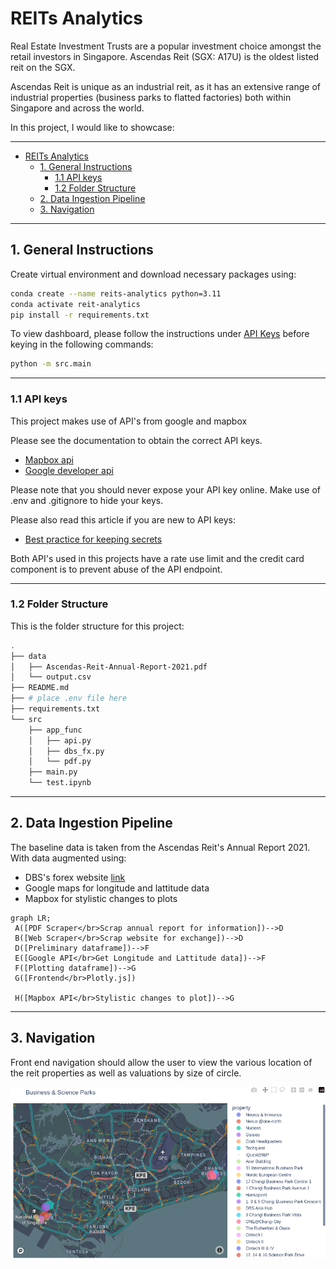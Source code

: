 # REITs Analytics

Real Estate Investment Trusts are a popular investment choice amongst the retail investors in Singapore. Ascendas Reit (SGX: A17U) is the oldest listed reit on the SGX.

Ascendas Reit is unique as an industrial reit, as it has an extensive range of industrial properties (business parks to flatted factories) both within Singapore and across the world.

In this project, I would like to showcase:




---

- [REITs Analytics](#reits-analytics)
  - [1. General Instructions](#1-general-instructions)
    - [1.1 API keys](#11-api-keys)
    - [1.2 Folder Structure](#12-folder-structure)
  - [2. Data Ingestion Pipeline](#2-data-ingestion-pipeline)
  - [3. Navigation](#3-navigation)


---
## 1. General Instructions

Create virtual environment and download necessary packages using:

```bash
conda create --name reits-analytics python=3.11
conda activate reit-analytics
pip install -r requirements.txt
```

To view dashboard, please follow the instructions under [API Keys](#api-keys) before keying in the following commands:

```bash
python -m src.main
```
---
### 1.1 API keys

This project makes use of API's from google and mapbox

Please see the documentation to obtain the correct API keys.
- [Mapbox api](https://docs.mapbox.com/help/getting-started/access-tokens/)
- [Google developer api](https://support.google.com/googleapi/answer/6158862?hl=en)

Please note that you should never expose your API key online. 
Make use of .env and .gitignore to hide your keys. 

Please also read this article if you are new to API keys:  
- [Best practice for keeping secrets](https://jonathansoma.com/lede/foundations-2019/classes/apis/keeping-api-keys-secret/)
  
Both API's used in this projects have a rate use limit and the credit card component is to prevent abuse of the API endpoint.


---
### 1.2 Folder Structure

This is the folder structure for this project: 

```bash
.
├── data
│   ├── Ascendas-Reit-Annual-Report-2021.pdf
│   └── output.csv
├── README.md
├── # place .env file here
├── requirements.txt
└── src
    ├── app_func
    │   ├── api.py
    │   ├── dbs_fx.py
    │   └── pdf.py
    ├── main.py
    └── test.ipynb
```
---
## 2. Data Ingestion Pipeline

The baseline data is taken from the Ascendas Reit's Annual Report 2021. 
With data augmented using:
- DBS's forex website [link](https://www.dbs.com/in/treasures/rates-online/foreign-currency-foreign-exchange.page)
- Google maps for longitude and lattitude data
- Mapbox for stylistic changes to plots



```mermaid
graph LR;
 A([PDF Scraper</br>Scrap annual report for information])-->D
 B([Web Scraper</br>Scrap website for exchange])-->D
 D([Preliminary dataframe])-->F
 E([Google API</br>Get Longitude and Lattitude data])-->F
 F([Plotting dataframe])-->G
 G([Frontend</br>Plotly.js])

 H([Mapbox API</br>Stylistic changes to plot])-->G
```
 
---
## 3. Navigation

Front end navigation should allow the user to view the various location of the reit properties as well as valuations by size of circle.


![](./assets/geojson.png "sketchup of plot")

